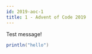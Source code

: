 ```yaml
---
id: 2019-aoc-1
title: 1 - Advent of Code 2019
---
```


Test message!

```scala mdoc
println("hello")
```
